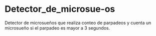# Detector_de_microsue-os
Detector de microsueños que realiza conteo de parpadeos y cuenta un microsueño si el parpadeo es mayor a 3 segundos.
